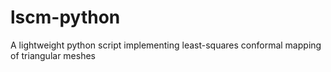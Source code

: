 # lscm-python
A lightweight python script implementing least-squares conformal mapping of triangular meshes

